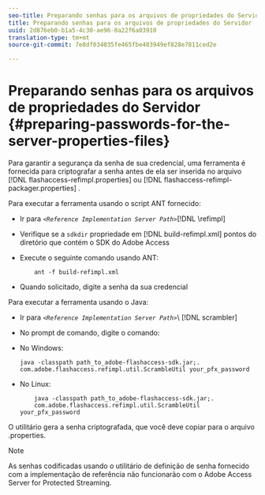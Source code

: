 ```yaml
---
seo-title: Preparando senhas para os arquivos de propriedades do Servidor
title: Preparando senhas para os arquivos de propriedades do Servidor
uuid: 2d876eb0-b1a5-4c30-ae96-0a22f6a03910
translation-type: tm+mt
source-git-commit: 7e8df034035fe465fbe403949ef828e7811ced2e

---
```



# Preparando senhas para os arquivos de propriedades do Servidor {#preparing-passwords-for-the-server-properties-files}

Para garantir a segurança da senha de sua credencial, uma ferramenta é fornecida para criptografar a senha antes de ela ser inserida no arquivo [!DNL flashaccess-refimpl.properties] ou [!DNL flashaccess-refimpl-packager.properties] .

Para executar a ferramenta usando o script ANT fornecido:

* Ir para *`<Reference Implementation Server Path>`*[!DNL \refimpl]

* Verifique se a `sdkdir` propriedade em [!DNL build-refimpl.xml] pontos do diretório que contém o SDK do Adobe Access
* Execute o seguinte comando usando ANT:

   ```
       ant -f build-refimpl.xml
   ```

* Quando solicitado, digite a senha da sua credencial

Para executar a ferramenta usando o Java:

* Ir para *`<Reference Implementation Server Path>`*\ [!DNL scrambler]

* No prompt de comando, digite o comando:

* No Windows:

   ```
   java -classpath path_to_adobe-flashaccess-sdk.jar;.  
   com.adobe.flashaccess.refimpl.util.ScrambleUtil your_pfx_password
   ```

* No Linux:

   ```
       java -classpath path_to_adobe-flashaccess-sdk.jar;.  
       com.adobe.flashaccess.refimpl.util.ScrambleUtil your_pfx_password
   ```

O utilitário gera a senha criptografada, que você deve copiar para o arquivo .properties.

>[!NOTE]
>
>As senhas codificadas usando o utilitário de definição de senha fornecido com a implementação de referência não funcionarão com o Adobe Access Server for Protected Streaming.
